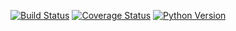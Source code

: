 [![Build Status](https://travis-ci.com/fulder/openapi-to-aws-apigateway.svg?branch=master)](https://travis-ci.com/fulder/openapi-to-aws-apigateway)
[![Coverage Status](https://coveralls.io/repos/github/fulder/openapi-to-aws-apigateway/badge.svg?branch=master)](https://coveralls.io/github/fulder/openapi-to-aws-apigateway?branch=master)
[![Python Version](https://img.shields.io/badge/python-2.7%2C3.3%2B-blue.svg)](https://www.python.org/)